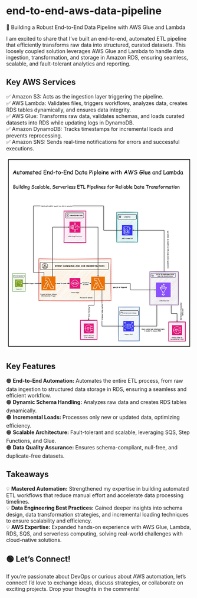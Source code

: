 # end-to-end-aws-data-pipeline

🚀 Building a Robust End-to-End Data Pipeline with AWS Glue and Lambda       
   
I am excited to share that I’ve built an end-to-end, automated ETL pipeline that efficiently transforms raw data into structured, curated datasets. This loosely coupled solution leverages AWS Glue and Lambda to handle data ingestion, transformation, and storage in Amazon RDS, ensuring seamless, scalable, and fault-tolerant analytics and reporting.    

## Key AWS Services   
✅ Amazon S3: Acts as the ingestion layer triggering the pipeline.   
✅ AWS Lambda: Validates files, triggers workflows, analyzes data, creates RDS tables dynamically, and ensures data integrity.   
✅ AWS Glue: Transforms raw data, validates schemas, and loads curated datasets into RDS while updating logs in DynamoDB.   
✅ Amazon DynamoDB: Tracks timestamps for incremental loads and prevents reprocessing.   
✅ Amazon SNS: Sends real-time notifications for errors and successful executions. 

![Pipeline Diagram](./1737920494894.jpeg)

## Key Features   
🟠 **End-to-End Automation:** Automates the entire ETL process, from raw data ingestion to structured data storage in RDS, ensuring a seamless and efficient workflow.   
🟠 **Dynamic Schema Handling:** Analyzes raw data and creates RDS tables dynamically.   
🟠 **Incremental Loads:** Processes only new or updated data, optimizing efficiency.   
🟠 **Scalable Architecture:** Fault-tolerant and scalable, leveraging SQS, Step Functions, and Glue.   
🟠 **Data Quality Assurance:** Ensures schema-compliant, null-free, and duplicate-free datasets.   

## Takeaways    
💡 **Mastered Automation:** Strengthened my expertise in building automated ETL workflows that reduce manual effort and accelerate data processing timelines.    
💡 **Data Engineering Best Practices:** Gained deeper insights into schema design, data transformation strategies, and incremental loading techniques to ensure scalability and efficiency.   
💡 **AWS Expertise:** Expanded hands-on experience with AWS Glue, Lambda, RDS, SQS, and serverless computing, solving real-world challenges with cloud-native solutions.   

## 🟢 Let’s Connect!     
If you’re passionate about DevOps or curious about AWS automation, let’s connect! I’d love to exchange ideas, discuss strategies, or collaborate on exciting projects. Drop your thoughts in the comments!    
